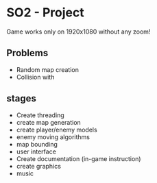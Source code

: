 # SO2 - Project

Game works only on 1920x1080 without any zoom!

## Problems

- Random map creation
- Collision with

## stages

- Create threading
- create map generation
- create player/enemy models
- enemy moving algorithms
- map bounding
- user interface
- Create documentation (in-game instruction)
- create graphics
- music
